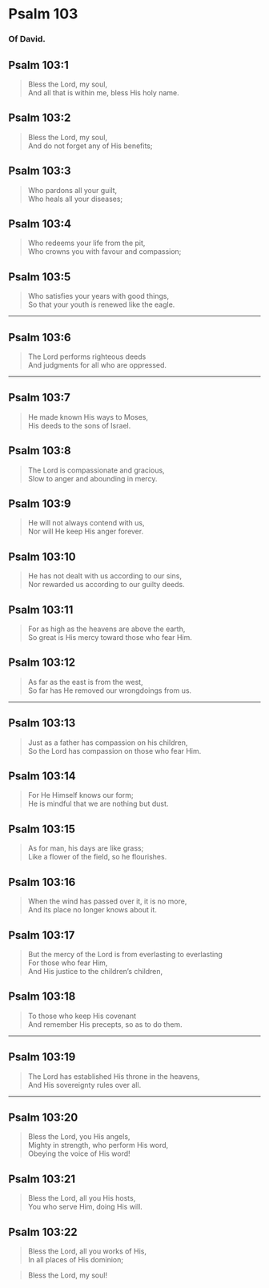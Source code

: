 # Psalm 103

### Of David.

## Psalm 103:1

> Bless the Lord, my soul,  
> And all that is within me, bless His holy name.

## Psalm 103:2

> Bless the Lord, my soul,  
> And do not forget any of His benefits;

## Psalm 103:3

> Who pardons all your guilt,  
> Who heals all your diseases;

## Psalm 103:4

> Who redeems your life from the pit,  
> Who crowns you with favour and compassion;

## Psalm 103:5

> Who satisfies your years with good things,  
> So that your youth is renewed like the eagle.

---

## Psalm 103:6

> The Lord performs righteous deeds  
> And judgments for all who are oppressed.

---

## Psalm 103:7

> He made known His ways to Moses,  
> His deeds to the sons of Israel.

## Psalm 103:8

> The Lord is compassionate and gracious,  
> Slow to anger and abounding in mercy.

## Psalm 103:9

> He will not always contend with us,  
> Nor will He keep His anger forever.

## Psalm 103:10

> He has not dealt with us according to our sins,  
> Nor rewarded us according to our guilty deeds.

## Psalm 103:11

> For as high as the heavens are above the earth,  
> So great is His mercy toward those who fear Him.

## Psalm 103:12

> As far as the east is from the west,  
> So far has He removed our wrongdoings from us.

---

## Psalm 103:13

> Just as a father has compassion on his children,  
> So the Lord has compassion on those who fear Him.

## Psalm 103:14

> For He Himself knows our form;  
> He is mindful that we are nothing but dust.

## Psalm 103:15

> As for man, his days are like grass;  
> Like a flower of the field, so he flourishes.

## Psalm 103:16

> When the wind has passed over it, it is no more,  
> And its place no longer knows about it.

## Psalm 103:17

> But the mercy of the Lord is from everlasting to everlasting  
> For those who fear Him,  
> And His justice to the children’s children,

## Psalm 103:18

> To those who keep His covenant  
> And remember His precepts, so as to do them.

---

## Psalm 103:19

> The Lord has established His throne in the heavens,  
> And His sovereignty rules over all.

---

## Psalm 103:20

> Bless the Lord, you His angels,  
> Mighty in strength, who perform His word,  
> Obeying the voice of His word!

## Psalm 103:21

> Bless the Lord, all you His hosts,  
> You who serve Him, doing His will.

## Psalm 103:22

> Bless the Lord, all you works of His,  
> In all places of His dominion;

> Bless the Lord, my soul!
